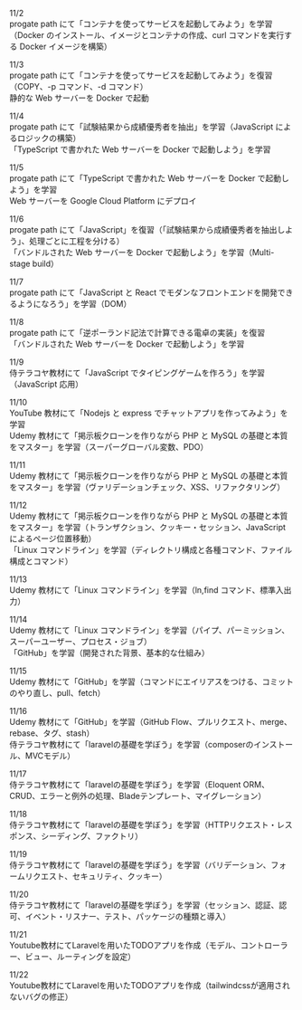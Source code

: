 11/2<br>
progate path にて「コンテナを使ってサービスを起動してみよう」を学習（Docker のインストール、イメージとコンテナの作成、curl コマンドを実行する Docker イメージを構築）<br>

11/3<br>
progate path にて「コンテナを使ってサービスを起動してみよう」を復習（COPY、-p コマンド、-d コマンド）<br>
静的な Web サーバーを Docker で起動<br>

11/4<br>
progate path にて「試験結果から成績優秀者を抽出」を学習（JavaScript によるロジックの構築）<br>
「TypeScript で書かれた Web サーバーを Docker で起動しよう」を学習<br>

11/5<br>
progate path にて「TypeScript で書かれた Web サーバーを Docker で起動しよう」を学習<br>
Web サーバーを Google Cloud Platform にデプロイ<br>

11/6<br>
progate path にて「JavaScript」を復習（「試験結果から成績優秀者を抽出しよう」、処理ごとに工程を分ける）<br>
「バンドルされた Web サーバーを Docker で起動しよう」を学習（Multi-stage build）<br>

11/7<br>
progate path にて「JavaScript と React でモダンなフロントエンドを開発できるようになろう」を学習（DOM）<br>

11/8<br>
progate path にて「逆ポーランド記法で計算できる電卓の実装」を復習<br>
「バンドルされた Web サーバーを Docker で起動しよう」を学習<br>

11/9<br>
侍テラコヤ教材にて「JavaScript でタイピングゲームを作ろう」を学習（JavaScript 応用）<br>

11/10<br>
YouTube 教材にて「Nodejs と express でチャットアプリを作ってみよう」を学習<br>
Udemy 教材にて「掲示板クローンを作りながら PHP と MySQL の基礎と本質をマスター」を学習（スーパーグローバル変数、PDO）<br>

11/11<br>
Udemy 教材にて「掲示板クローンを作りながら PHP と MySQL の基礎と本質をマスター」を学習（ヴァリデーションチェック、XSS、リファクタリング）<br>

11/12<br>
Udemy 教材にて「掲示板クローンを作りながら PHP と MySQL の基礎と本質をマスター」を学習（トランザクション、クッキー・セッション、JavaScript によるページ位置移動）<br>
「Linux コマンドライン」を学習（ディレクトリ構成と各種コマンド、ファイル構成とコマンド）<br>

11/13<br>
Udemy 教材にて「Linux コマンドライン」を学習（ln,find コマンド、標準入出力）<br>

11/14<br>
Udemy 教材にて「Linux コマンドライン」を学習（パイプ、パーミッション、スーパーユーザー、プロセス・ジョブ）<br>
「GitHub」を学習（開発された背景、基本的な仕組み）<br>

11/15<br>
Udemy 教材にて「GitHub」を学習（コマンドにエイリアスをつける、コミットのやり直し、pull、fetch）<br>

11/16<br>
Udemy 教材にて「GitHub」を学習（GitHub Flow、プルリクエスト、merge、rebase、タグ、stash）<br>
侍テラコヤ教材にて「laravelの基礎を学ぼう」を学習（composerのインストール、MVCモデル）<br>

11/17<br>
侍テラコヤ教材にて「laravelの基礎を学ぼう」を学習（Eloquent ORM、CRUD、エラーと例外の処理、Bladeテンプレート、マイグレーション）<br>

11/18<br>
侍テラコヤ教材にて「laravelの基礎を学ぼう」を学習（HTTPリクエスト・レスポンス、シーディング、ファクトリ）<br>

11/19<br>
侍テラコヤ教材にて「laravelの基礎を学ぼう」を学習（バリデーション、フォームリクエスト、セキュリティ、クッキー）<br>

11/20<br>
侍テラコヤ教材にて「laravelの基礎を学ぼう」を学習（セッション、認証、認可、イベント・リスナー、テスト、パッケージの種類と導入）<br>

11/21<br>
Youtube教材にてLaravelを用いたTODOアプリを作成（モデル、コントローラー、ビュー、ルーティングを設定）<br>

11/22<br>
Youtube教材にてLaravelを用いたTODOアプリを作成（tailwindcssが適用されないバグの修正）<br>